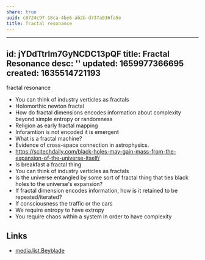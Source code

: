 ```yaml
---
share: true
uuid: c8724c97-18ca-4be6-ab2b-d737a036fa5e
title: fractal resonance
---
```

---
id: jYDdTtrlm7GyNCDC13pQF
title: Fractal Resonance
desc: ''
updated: 1659977366695
created: 1635514721193
---

fractal resonance

* You can think of industry verticles as fractals
* Holomorthic newton fractal
* How do fractal dimensions encodes information about complexity beyond simple entropy or randomness
* Religion as early fractal mapping
* Inforamtion is not encoded it is emergent
* What is a fractal machine?
* Evidence of cross-space connection in astrophysics. 
* https://scitechdaily.com/black-holes-may-gain-mass-from-the-expansion-of-the-universe-itself/
* Is breakfast a fractal thing
* You can think of industry verticles as fractals
* Is the universe entangled by some sort of fractal thing that ties black holes to the universe's expansion?
* If fractal dimension encodes information, how is it retained to be repeated/iterated?
* If consciousness the traffic or the cars
* We require entropy to have extropy
* You require chaos within a system in order to have complexity

## Links

* [media.list.Beyblade](/undefined)
